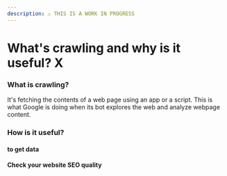 ```yaml
---
description: ⚠️ THIS IS A WORK IN PROGRESS
---
```


# What's crawling and why is it useful? X

### What is crawling?

It's fetching the contents of a web page using an app or a script. This is what Google is doing when its bot explores the web and analyze webpage content.

### How is it useful?

#### to get data

#### Check your website SEO quality




